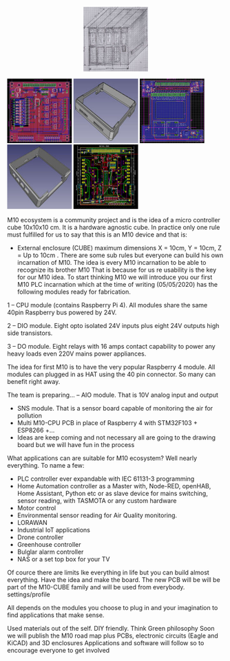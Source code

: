 <p align="center"><img width="150" height="150" src="m10_artistic.jpg"></p>
<img width="150" height="150" src="m10_digital_in_out.jpg"> <img width="150" height="150" src="m10_io_box.jpg">  <img width="150" height="150" src="m10_cpu_motherboard.jpg"> <img width="150" height="150" src="m10_cpu_box.jpg"> <img width="150" height="150" src="m10_relay.jpg">

M10 ecosystem is a community project and is the idea of a micro controller cube 10x10x10 cm. It is a hardware agnostic cube.
In practice only one rule must fulfilled for us to say that this is an M10 device and that is:

- External enclosure (CUBE) maximum dimensions X = 10cm, Y = 10cm, Z = Up to 10cm .
There are some sub rules but everyone can build his own incarnation of M10. The idea is every M10 incarnation to be able to recognize its brother M10
That is because for us re usability is the key for our M10 idea.
To start thinking M10 we will introduce you our first M10 PLC incarnation which at the time of writing (05/05/2020)
has the following modules ready for fabrication. 

1 – CPU module (contains Raspberry Pi 4). All modules share the same 40pin Raspberry bus powered by 24V.

2 – DIO module. Eight opto isolated 24V inputs plus eight 24V outputs high side transistors.

3 – DO module. Eight relays with 16 amps contact capability to power any heavy loads even 220V mains power appliances.

The idea for first M10 is to have the very popular Raspberry 4 module. All modules can plugged in as HAT using the 40 pin connector. So many can benefit right away.

The team is preparing...
– AIO module.  That is 10V analog input and output
- SNS module. That is a sensor board capable of monitoring the air for pollution
- Multi M10-CPU PCB in place of Raspberry 4 with STM32F103 + ESP8266 +...
- Ideas are keep coming and not necessary all are going to the drawing board but we will have fun in the process

What applications can are suitable for M10 ecosystem? Well nearly everything. To name a few:
- PLC controller ever expandable with IEC 61131-3 programming
- Home Automation controller as a Master with, Node-RED, openHAB, Home Assistant, Python etc or as slave device for mains switching, sensor reading, with TASMOTA or any custom hardware
- Motor control
- Environmental sensor reading for Air Quality monitoring.
- LORAWAN
- Industrial IoT applications
- Drone controller
- Greenhouse controller
- Bulglar alarm controller
- NAS or a set top box for your TV

Of cource there are limits lke everything in life but you can build almost everything. Have the idea and make the board. The new PCB will be will be part of the M10-CUBE family and will be used from everybody.
settings/profile

All depends on the modules you choose to plug in and your imagination to find applications that make sense.

Used materials out of the self. DIY friendly. Think Green philosophy
Soon we will publish the M10 road map plus PCBs, electronic circuits (Eagle and KiCAD) and 3D enclosures
Applications and software will follow so to encourage everyone to get involved
